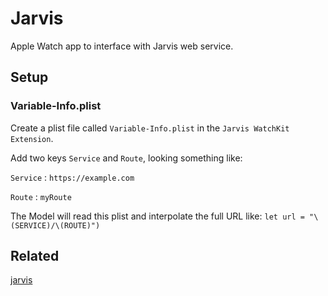# Jarvis

Apple Watch app to interface with Jarvis web service.

## Setup

### Variable-Info.plist

Create a plist file called `Variable-Info.plist` in the `Jarvis WatchKit Extension`. 

Add two keys `Service` and `Route`, looking something like:

`Service` : `https://example.com`

`Route` : `myRoute`

The Model will read this plist and interpolate the full URL like: `let url = "\(SERVICE)/\(ROUTE)")`

## Related

[jarvis](https://github.com/joshspicer/jarvis)
